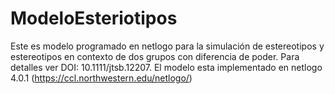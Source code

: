 # ModeloEsteriotipos
Este es modelo programado en netlogo para la simulación de estereotipos y estereotipos en contexto de dos grupos con diferencia de poder. Para detalles ver DOI: 10.1111/jtsb.12207. El modelo esta implementado en netlogo 4.0.1 (https://ccl.northwestern.edu/netlogo/)

